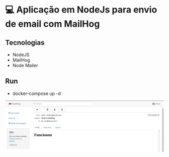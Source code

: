 # :computer: Aplicação em NodeJs para envio de email com MailHog

## Tecnologias

 - NodeJS
 - MailHog
 - Node Mailer

 
 
## Run
 - docker-compose up -d
 
 ![Cena 01](image1.png)

